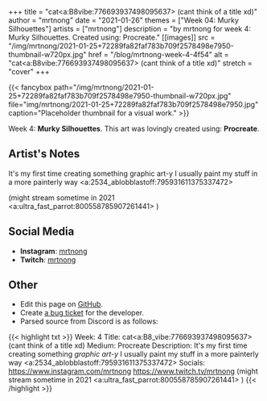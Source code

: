 +++
title =       "cat<a:B8vibe:776693937498095637>  (cant think of a title xd)"
author =      "mrtnong"
date =        "2021-01-26"
themes =      ["Week 04: Murky Silhouettes"]
artists =     ["mrtnong"]
description = "by mrtnong for week 4: Murky Silhouettes. Created using: Procreate."
[[images]]
      src = "/img/mrtnong/2021-01-25+72289fa82faf783b709f2578498e7950-thumbnail-w720px.jpg"
      href = "/blog/mrtnong-week-4-4f54"
      alt = "cat<a:B8vibe:776693937498095637>  (cant think of a title xd)"
      stretch = "cover"
+++


{{< fancybox path="/img/mrtnong/2021-01-25+72289fa82faf783b709f2578498e7950-thumbnail-w720px.jpg" file="img/mrtnong/2021-01-25+72289fa82faf783b709f2578498e7950.jpg" caption="Placeholder thumbnail for a visual work." >}}


Week 4: **Murky Silhouettes**. This art was lovingly created using: **Procreate**.

## Artist's Notes

It's my first time creating something graphic art-y I usually paint my stuff in a more painterly way <a:2534_ablobblastoff:795931611375337472> 

(might stream sometime in 2021 <a:ultra_fast_parrot:800558785907261441> )

## Social Media

- **Instagram**: <a href='https://instagram.com/mrtnong' target='_blank'>mrtnong</a>
- **Twitch**: <a href='https://twitch.tv/mrtnong' target='_blank'>mrtnong</a>

## Other

- Edit this page on [GitHub](https://github.com/teaminkling/web-refresh/edit/main/content/blog/mrtnong-week-4-4f54.md).
- Create [a bug ticket](https://github.com/teaminkling/web-refresh/issues/new?assignees=&labels=bug&template=problem-report.md&title=) for the developer.
- Parsed source from Discord is as follows:

{{< highlight txt >}}
Week: 4
Title: cat<a:B8_vibe:776693937498095637>  (cant think of a title xd)
Medium: Procreate
Description: It's my first time creating something *graphic art-y* I usually paint my stuff in a more painterly way <a:2534_ablobblastoff:795931611375337472> 
Socials: https://www.instagram.com/mrtnong https://www.twitch.tv/mrtnong (might stream sometime in 2021 <a:ultra_fast_parrot:800558785907261441> )
{{< /highlight >}}